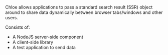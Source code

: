 Chloe allows applications to pass a standard search result (SSR) object around to share data dynamically between browser tabs/windows and other users.

Consists of:
- A NodeJS server-side component
- A client-side library
- A test application to send data
